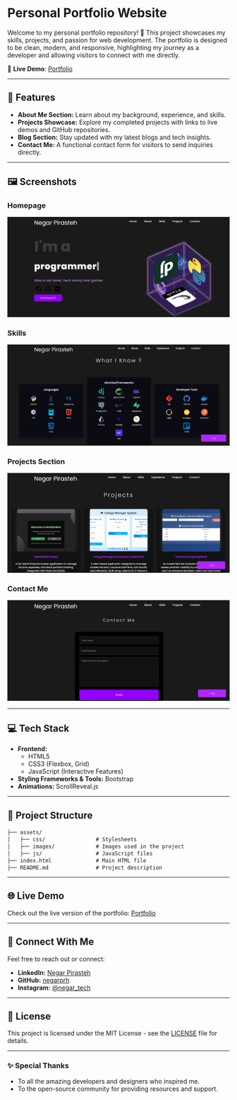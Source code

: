# **Personal Portfolio Website**

Welcome to my personal portfolio repository! 🚀 This project showcases my skills, projects, and passion for web development. The portfolio is designed to be clean, modern, and responsive, highlighting my journey as a developer and allowing visitors to connect with me directly.

🔗 **Live Demo**: [Portfolio](https://negarprh.github.io/Portfolio/)

---

## **🌟 Features**
- **About Me Section:** Learn about my background, experience, and skills.
- **Projects Showcase:** Explore my completed projects with links to live demos and GitHub repositories.
- **Blog Section:** Stay updated with my latest blogs and tech insights.
- **Contact Me:** A functional contact form for visitors to send inquiries directly.

---

## **🖼️ Screenshots**
### Homepage
![Homepage](assets/images/screenshots/Homepage.png)

### Skills
![Skills](assets/images/screenshots/skills.png)

### Projects Section
![Projects Section](assets/images/screenshots/projects.png)

### Contact Me
![Contact Me](assets/images/screenshots/contact.png)

---

## **💻 Tech Stack**
- **Frontend:** 
  - HTML5
  - CSS3 (Flexbox, Grid)
  - JavaScript (Interactive Features)
- **Styling Frameworks & Tools:** Bootstrap
- **Animations:** ScrollReveal.js

---

## **📂 Project Structure**
```
├── assets/
│   ├── css/                # Stylesheets
│   ├── images/             # Images used in the project
│   ├── js/                 # JavaScript files
├── index.html              # Main HTML file
├── README.md               # Project description
```

---

## **🌐 Live Demo**
Check out the live version of the portfolio: [Portfolio](https://negarprh.github.io/Portfolio/)

---

## **💌 Connect With Me**
Feel free to reach out or connect:
- **LinkedIn:** [Negar Pirasteh](https://www.linkedin.com/in/negar-pirasteh/)
- **GitHub:** [negarprh](https://github.com/negarprh)
- **Instagram:** [@negar_tech](https://www.instagram.com/negar_tech/)

---

## **📜 License**
This project is licensed under the MIT License - see the [LICENSE](LICENSE) file for details.

---

### **✨ Special Thanks**
- To all the amazing developers and designers who inspired me.
- To the open-source community for providing resources and support.
